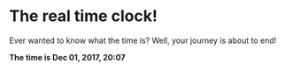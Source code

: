 # The real time clock!

Ever wanted to know what the time is? Well, your journey is about to end!

**The time is Dec 01, 2017, 20:07**